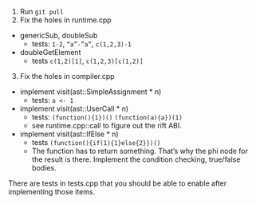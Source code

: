 1. Run `git pull`
2. Fix the holes in runtime.cpp
  * genericSub, doubleSub
     * tests: `1-2`, `“a”-”a”`, `c(1,2,3)-1`
  * doubleGetElement
     * tests `c(1,2)[1]`, `c(1,2,3)[c(1,2)]`
3. Fix the holes in compiler.cpp
  * implement visit(ast::SimpleAssignment * n)
    * tests:
      `a <- 1`
  * implement visit(ast::UserCall * n)
    * tests:
      `(function(){1})()`
      `(function(a){a})(1)`
    * see runtime.cpp::call to figure out the rift ABI.
  * implement visit(ast::IfElse * n)
    * tests
      `(function(){if(1){1}else{2}})()`
    * The function has to return something.
      That’s why the phi node for the result is there.
      Implement the condition checking, true/false bodies.

There are tests in tests.cpp that you should be able to enable
after implementing those items.


